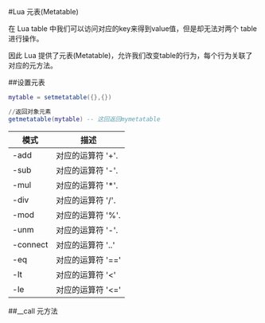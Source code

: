 #Lua 元表(Metatable)

在 Lua table 中我们可以访问对应的key来得到value值，但是却无法对两个 table 进行操作。

因此 Lua 提供了元表(Metatable)，允许我们改变table的行为，每个行为关联了对应的元方法。

##设置元表
```lua
mytable = setmetatable({},{})

//返回对象元素
getmetatable(mytable) -- 这回返回mymetatable

```

| 模式| 描述 |
| --- | --- |
| -add| 对应的运算符 '+'. |
| -sub| 对应的运算符 '-'. |
| -mul| 对应的运算符 '*'. |
| -div| 对应的运算符 '/'. |
| -mod| 对应的运算符 '%'. |
| -unm| 对应的运算符 '-'. |
| -connect| 对应的运算符 '..' |
| -eq| 对应的运算符 '==' |
| -lt| 对应的运算符 '<' |
| -le| 对应的运算符 '<=' |

##__call 元方法








